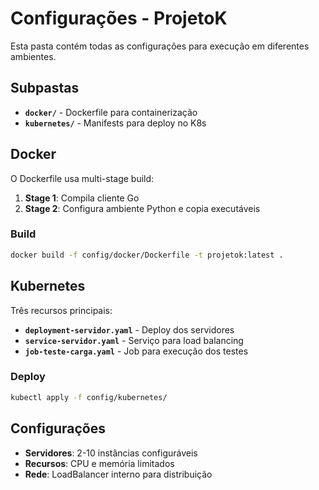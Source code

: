 # Configurações - ProjetoK

Esta pasta contém todas as configurações para execução em diferentes ambientes.

## Subpastas

- **`docker/`** - Dockerfile para containerização
- **`kubernetes/`** - Manifests para deploy no K8s

## Docker

O Dockerfile usa multi-stage build:
1. **Stage 1**: Compila cliente Go
2. **Stage 2**: Configura ambiente Python e copia executáveis

### Build
```bash
docker build -f config/docker/Dockerfile -t projetok:latest .
```

## Kubernetes

Três recursos principais:
- **`deployment-servidor.yaml`** - Deploy dos servidores
- **`service-servidor.yaml`** - Serviço para load balancing
- **`job-teste-carga.yaml`** - Job para execução dos testes

### Deploy
```bash
kubectl apply -f config/kubernetes/
```

## Configurações

- **Servidores**: 2-10 instâncias configuráveis
- **Recursos**: CPU e memória limitados
- **Rede**: LoadBalancer interno para distribuição
